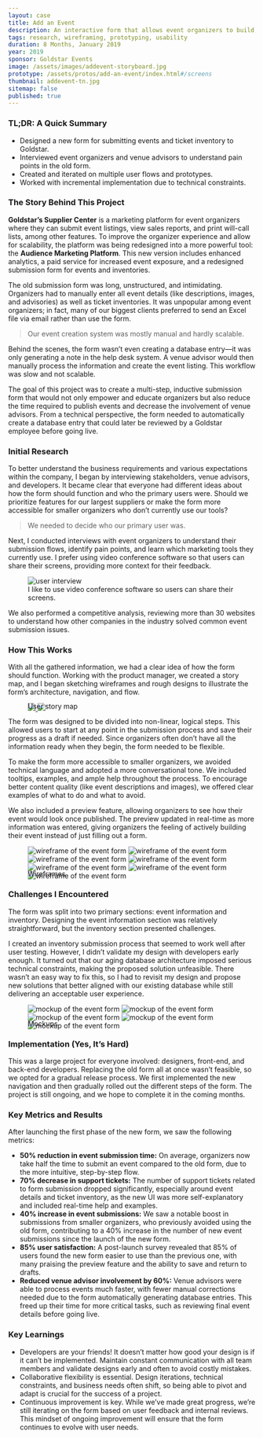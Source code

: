 ```yaml
---
layout: case
title: Add an Event
description: An interactive form that allows event organizers to build, preview and submit events.
tags: research, wireframing, prototyping, usability
duration: 8 Months, January 2019
year: 2019
sponsor: Goldstar Events
image: /assets/images/addevent-storyboard.jpg
prototype: /assets/protos/add-an-event/index.html#/screens
thumbnail: addevent-tn.jpg
sitemap: false
published: true
---
```


### TL;DR: A Quick Summary
* Designed a new form for submitting events and ticket inventory to Goldstar.
* Interviewed event organizers and venue advisors to understand pain points in the old form.
* Created and iterated on multiple user flows and prototypes.
* Worked with incremental implementation due to technical constraints.

### The Story Behind This Project
**Goldstar’s Supplier Center** is a marketing platform for event organizers where they can submit event listings, view sales reports, and print will-call lists, among other features. To improve the organizer experience and allow for scalability, the platform was being redesigned into a more powerful tool: the **Audience Marketing Platform**. This new version includes enhanced analytics, a paid service for increased event exposure, and a redesigned submission form for events and inventories.

The old submission form was long, unstructured, and intimidating. Organizers had to manually enter all event details (like descriptions, images, and advisories) as well as ticket inventories. It was unpopular among event organizers; in fact, many of our biggest clients preferred to send an Excel file via email rather than use the form.

> Our event creation system was mostly manual and hardly scalable.

Behind the scenes, the form wasn’t even creating a database entry—it was only generating a note in the help desk system. A venue advisor would then manually process the information and create the event listing. This workflow was slow and not scalable.

The goal of this project was to create a multi-step, inductive submission form that would not only empower and educate organizers but also reduce the time required to publish events and decrease the involvement of venue advisors. From a technical perspective, the form needed to automatically create a database entry that could later be reviewed by a Goldstar employee before going live.

### Initial Research
To better understand the business requirements and various expectations within the company, I began by interviewing stakeholders, venue advisors, and developers. It became clear that everyone had different ideas about how the form should function and who the primary users were. Should we prioritize features for our largest suppliers or make the form more accessible for smaller organizers who don’t currently use our tools?

> We needed to decide who our primary user was.

Next, I conducted interviews with event organizers to understand their submission flows, identify pain points, and learn which marketing tools they currently use. I prefer using video conference software so that users can share their screens, providing more context for their feedback.

<figure><img src="/assets/images/addevent_interview.jpg" alt="user interview"><figcaption>I like to use video conference software so users can share their screens.</figcaption></figure>

We also performed a competitive analysis, reviewing more than 30 websites to understand how other companies in the industry solved common event submission issues.

### How This Works
With all the gathered information, we had a clear idea of how the form should function. Working with the product manager, we created a story map, and I began sketching wireframes and rough designs to illustrate the form’s architecture, navigation, and flow.

<figure>
<!-- thumbnail image wrapped in a link -->
<a href="#img1">
  <img src="/assets/images/amp_event-map_small.jpg" class="thumbnail">
</a>

<!-- lightbox container hidden with CSS -->
<a href="#_" class="lightbox" id="img1">
  <img src="/assets/images/amp_event-map.jpg">
</a>
<figcaption style="margin-top:-1.5em;">User story map</figcaption>
</figure>

The form was designed to be divided into non-linear, logical steps. This allowed users to start at any point in the submission process and save their progress as a draft if needed. Since organizers often don’t have all the information ready when they begin, the form needed to be flexible.

To make the form more accessible to smaller organizers, we avoided technical language and adopted a more conversational tone. We included tooltips, examples, and ample help throughout the process. To encourage better content quality (like event descriptions and images), we offered clear examples of what to do and what to avoid.

We also included a preview feature, allowing organizers to see how their event would look once published. The preview updated in real-time as more information was entered, giving organizers the feeling of actively building their event instead of just filling out a form.

<figure>
  <div class="carousel" data-flickity='{ "imagesLoaded": true, "percentPosition": false }'>
    <img src="/assets/images/amp_event_wire1.png" alt="wireframe of the event form">
    <img src="/assets/images/amp_event_wire2.png" alt="wireframe of the event form">
    <img src="/assets/images/amp_event_wire3.png" alt="wireframe of the event form">
    <img src="/assets/images/amp_event_wire4.png" alt="wireframe of the event form">
    <img src="/assets/images/amp_event_wire5.png" alt="wireframe of the event form">
    <img src="/assets/images/amp_event_wire6.png" alt="wireframe of the event form">
    <img src="/assets/images/amp_event_wire7.png" alt="wireframe of the event form">
  </div>
  <figcaption style="margin-top:-1.5em;">Wireframes</figcaption>
</figure>


### Challenges I Encountered
The form was split into two primary sections: event information and inventory. Designing the event information section was relatively straightforward, but the inventory section presented challenges.

I created an inventory submission process that seemed to work well after user testing. However, I didn’t validate my design with developers early enough. It turned out that our aging database architecture imposed serious technical constraints, making the proposed solution unfeasible. There wasn’t an easy way to fix this, so I had to revisit my design and propose new solutions that better aligned with our existing database while still delivering an acceptable user experience.

<figure>
  <div class="carousel" data-flickity='{ "imagesLoaded": true, "percentPosition": false }'>
    <img src="/assets/images/amp_event_mock1.png" alt="mockup of the event form">
    <img src="/assets/images/amp_event_mock2.png" alt="mockup of the event form">
    <img src="/assets/images/amp_event_mock3.png" alt="mockup of the event form">
    <img src="/assets/images/amp_event_mock4.png" alt="mockup of the event form">
    <img src="/assets/images/amp_event_mock5.png" alt="mockup of the event form">
  </div>
  <figcaption style="margin-top:-1.5em;">Mockups</figcaption>
</figure>

### Implementation (Yes, It’s Hard)
This was a large project for everyone involved: designers, front-end, and back-end developers. Replacing the old form all at once wasn’t feasible, so we opted for a gradual release process. We first implemented the new navigation and then gradually rolled out the different steps of the form. The project is still ongoing, and we hope to complete it in the coming months.

### Key Metrics and Results
After launching the first phase of the new form, we saw the following metrics:

- **50% reduction in event submission time:** On average, organizers now take half the time to submit an event compared to the old form, due to the more intuitive, step-by-step flow.
- **70% decrease in support tickets:** The number of support tickets related to form submission dropped significantly, especially around event details and ticket inventory, as the new UI was more self-explanatory and included real-time help and examples.
- **40% increase in event submissions:** We saw a notable boost in submissions from smaller organizers, who previously avoided using the old form, contributing to a 40% increase in the number of new event submissions since the launch of the new form.
- **85% user satisfaction:** A post-launch survey revealed that 85% of users found the new form easier to use than the previous one, with many praising the preview feature and the ability to save and return to drafts.
- **Reduced venue advisor involvement by 60%:** Venue advisors were able to process events much faster, with fewer manual corrections needed due to the form automatically generating database entries. This freed up their time for more critical tasks, such as reviewing final event details before going live.

### Key Learnings
- Developers are your friends! It doesn’t matter how good your design is if it can’t be implemented. Maintain constant communication with all team members and validate designs early and often to avoid costly mistakes.
- Collaborative flexibility is essential. Design iterations, technical constraints, and business needs often shift, so being able to pivot and adapt is crucial for the success of a project.
- Continuous improvement is key. While we’ve made great progress, we’re still iterating on the form based on user feedback and internal reviews. This mindset of ongoing improvement will ensure that the form continues to evolve with user needs.

<script src="/assets/js/flickity.js"></script>
